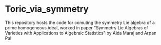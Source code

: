 # Toric_via_symmetry
This repository hosts the code for comuting the symmetry Lie algebra of a prime homogeneous ideal, worked in paper "Symmetry Lie Algebras of Varieties with Applications to Algebraic Statistics" by Aida Maraj and Arpan Pal
